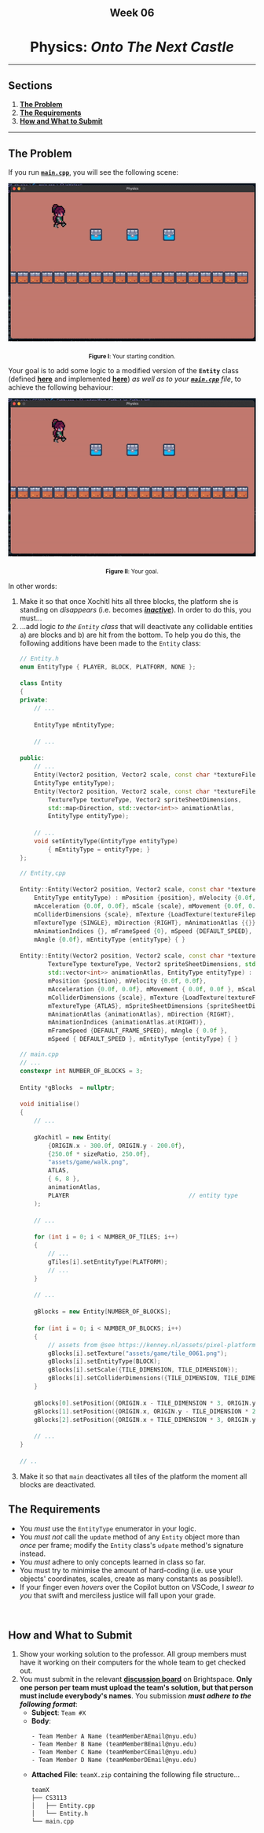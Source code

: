 <h2 align=center>Week 06</h2>

<h1 align=center>Physics: <em>Onto The Next Castle</em></h1>

<!-- <h4 align=center><a href="assets/02-textures.zip">Download The Project's Zip File Here</a><h4> -->

---

## Sections
1. [**The Problem**](#1)
2. [**The Requirements**](#2)
3. [**How and What to Submit**](#3)

---

<a id="1"></a>

## The Problem

If you run [**`main.cpp`**](main.cpp), you will see the following scene:

<a id="fg-1"></a>

<p align=center>
    <img src="assets/README/start.gif">
    </img>
</p>

<p align=center>
    <sub>
        <strong>Figure I</strong>: Your starting condition.
    </sub>
</p>

Your goal is to add some logic to a modified version of the **`Entity`** class (defined [**here**](CS3113/Entity.h) and implemented [**here**](CS3113/Entity.cpp)) _as well as to your [**`main.cpp`**](main.cpp) file_, to achieve the following behaviour:

<a id="fg-2"></a>

<p align=center>
    <img src="assets/README/goal.gif">
    </img>
</p>

<p align=center>
    <sub>
        <strong>Figure II</strong>: Your goal.
    </sub>
</p>

In other words:

1. Make it so that once Xochitl hits all three blocks, the platform she is standing on _disappears_ (i.e. becomes [**_inactive_**](https://github.com/sebastianromerocruz/CS-3113-Intro-To-Game-Programming/tree/main/lectures/06-physics#2)). In order to do this, you must...
2. ...add logic _to the `Entity` class_ that will deactivate any collidable entities a) are blocks and b) are hit from the bottom. To help you do this, the following additions have been made to the `Entity` class:
    ```cpp
    // Entity.h
    enum EntityType { PLAYER, BLOCK, PLATFORM, NONE };

    class Entity
    {
    private:
        // ...

        EntityType mEntityType;

        // ...
    
    public:
        // ...
        Entity(Vector2 position, Vector2 scale, const char *textureFilepath, 
        EntityType entityType);
        Entity(Vector2 position, Vector2 scale, const char *textureFilepath, 
            TextureType textureType, Vector2 spriteSheetDimensions, 
            std::map<Direction, std::vector<int>> animationAtlas, 
            EntityType entityType);

        // ...
        void setEntityType(EntityType entityType)
            { mEntityType = entityType; }
    };  
    ```
    ```c++
    // Entity,cpp

    Entity::Entity(Vector2 position, Vector2 scale, const char *textureFilepath, 
        EntityType entityType) : mPosition {position}, mVelocity {0.0f, 0.0f}, 
        mAcceleration {0.0f, 0.0f}, mScale {scale}, mMovement {0.0f, 0.0f}, 
        mColliderDimensions {scale}, mTexture {LoadTexture(textureFilepath)}, 
        mTextureType {SINGLE}, mDirection {RIGHT}, mAnimationAtlas {{}}, 
        mAnimationIndices {}, mFrameSpeed {0}, mSpeed {DEFAULT_SPEED}, 
        mAngle {0.0f}, mEntityType {entityType} { }

    Entity::Entity(Vector2 position, Vector2 scale, const char *textureFilepath, 
            TextureType textureType, Vector2 spriteSheetDimensions, std::map<Direction, 
            std::vector<int>> animationAtlas, EntityType entityType) : 
            mPosition {position}, mVelocity {0.0f, 0.0f}, 
            mAcceleration {0.0f, 0.0f}, mMovement { 0.0f, 0.0f }, mScale {scale},
            mColliderDimensions {scale}, mTexture {LoadTexture(textureFilepath)}, 
            mTextureType {ATLAS}, mSpriteSheetDimensions {spriteSheetDimensions},
            mAnimationAtlas {animationAtlas}, mDirection {RIGHT},
            mAnimationIndices {animationAtlas.at(RIGHT)}, 
            mFrameSpeed {DEFAULT_FRAME_SPEED}, mAngle { 0.0f }, 
            mSpeed { DEFAULT_SPEED }, mEntityType {entityType} { }
    ```
    ```cpp
    // main.cpp
    // ...
    constexpr int NUMBER_OF_BLOCKS = 3;

    Entity *gBlocks  = nullptr;

    void initialise()
    {
        // ...

        gXochitl = new Entity(
            {ORIGIN.x - 300.0f, ORIGIN.y - 200.0f}, 
            {250.0f * sizeRatio, 250.0f},           
            "assets/game/walk.png",                 
            ATLAS,                                  
            { 6, 8 },                               
            animationAtlas,                         
            PLAYER                                  // entity type
        );

        // ...

        for (int i = 0; i < NUMBER_OF_TILES; i++) 
        {
            // ...
            gTiles[i].setEntityType(PLATFORM);
            // ...
        }

        // ...

        gBlocks = new Entity[NUMBER_OF_BLOCKS];

        for (int i = 0; i < NUMBER_OF_BLOCKS; i++) 
        {
            // assets from @see https://kenney.nl/assets/pixel-platformer-industrial-expansion
            gBlocks[i].setTexture("assets/game/tile_0061.png");
            gBlocks[i].setEntityType(BLOCK);
            gBlocks[i].setScale({TILE_DIMENSION, TILE_DIMENSION});
            gBlocks[i].setColliderDimensions({TILE_DIMENSION, TILE_DIMENSION});
        }

        gBlocks[0].setPosition({ORIGIN.x - TILE_DIMENSION * 3, ORIGIN.y - TILE_DIMENSION * 2.5f});
        gBlocks[1].setPosition({ORIGIN.x, ORIGIN.y - TILE_DIMENSION * 2.5f});
        gBlocks[2].setPosition({ORIGIN.x + TILE_DIMENSION * 3, ORIGIN.y - TILE_DIMENSION * 2.5f});

        // ...
    }

    // ..
    ```
3. Make it so that `main` deactivates all tiles of the platform the moment all blocks are deactivated.

<a id="2"></a>

## The Requirements

- You _must_ use the `EntityType` enumerator in your logic.
- You _must not_ call the `update` method of any `Entity` object more than _once_ per frame; modify the `Entity` class's `udpate` method's signature instead.
- You _must_ adhere to only concepts learned in class so far.
- You must try to minimise the amount of hard-coding (i.e. use your objects' coordinates, scales, create as many constants as possible!).
- If your finger even _hovers_ over the Copilot button on VSCode, I _swear to you_ that swift and merciless justice will fall upon your grade.

<br>

<a id="3"></a>

## How and What to Submit

1. Show your working solution to the professor. All group members must have it working on their computers for the whole team to get checked out.
2. You must submit in the relevant [**discussion board**](https://brightspace.nyu.edu/d2l/le/501465/discussions/topics/574634/View) on Brightspace. **Only one person per team must upload the team's solution, but that person must include everybody's names**. You submission ***must adhere to the following format***:
    - **Subject**: `Team #X`
    - **Body**: 
        ```
        - Team Member A Name (teamMemberAEmail@nyu.edu)
        - Team Member B Name (teamMemberBEmail@nyu.edu)
        - Team Member C Name (teamMemberCEmail@nyu.edu)
        - Team Member D Name (teamMemberDEmail@nyu.edu)
        ```
    - **Attached File**: `teamX.zip` containing the following file structure...
        ```
        teamX
        ├── CS3113
        │   ├── Entity.cpp
        │   └── Entity.h
        └── main.cpp
        ```